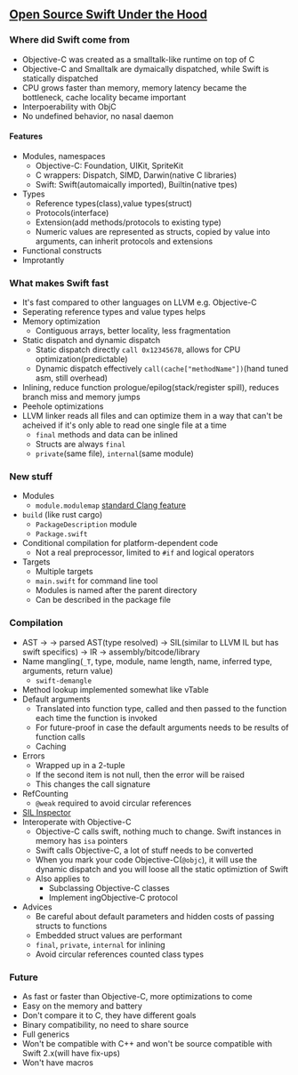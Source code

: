 ## [Open Source Swift Under the Hood](http://www.infoq.com/presentations/swift-open-source)

### Where did Swift come from

* Objective-C was created as a smalltalk-like runtime on top of C
* Objective-C and Smalltalk are dymaically dispatched, while Swift is statically dispatched
* CPU grows faster than memory, memory latency became the bottleneck, cache locality became important
* Interpoerability with ObjC
* No undefined behavior, no nasal daemon

#### Features

* Modules, namespaces
  * Objective-C: Foundation, UIKit, SpriteKit
  * C wrappers: Dispatch, SIMD, Darwin(native C libraries)
  * Swift: Swift(automaically imported), Builtin(native tpes)
* Types
  * Reference types(class),value types(struct)
  * Protocols(interface)
  * Extension(add methods/protocols to existing type)
  * Numeric values are represented as structs, copied by value into arguments, can inherit protocols and extensions
* Functional constructs
* Improtantly

### What makes Swift fast

* It's fast compared to other languages on LLVM e.g. Objective-C
* Seperating reference types and value types helps
* Memory optimization
  * Contiguous arrays, better locality, less fragmentation
* Static dispatch and dynamic dispatch
  * Static dispatch directly `call 0x12345678`, allows for CPU optimization(predictable)
  * Dynamic dispatch effectively `call(cache["methodName"])`(hand tuned asm, still overhead)
* Inlining, reduce function prologue/epilog(stack/register spill), reduces branch miss and memory jumps
* Peehole optimizations
* LLVM linker reads all files and can optimize them in a way that can't be acheived if it's only able to read one single file at a time
  * `final` methods and data can be inlined
  * Structs are always `final`
  * `private`(same file), `internal`(same module)

### New stuff

* Modules
  * `module.modulemap` [standard Clang feature](http://clang.llvm.org/docs/Modules.html)
* `build` (like rust cargo)
  * `PackageDescription` module
  * `Package.swift`
* Conditional compilation for platform-dependent code
  * Not a real preprocessor, limited to `#if` and logical operators
* Targets
  * Multiple targets
  * `main.swift` for command line tool
  * Modules is named after the parent directory
  * Can be described in the package file

### Compilation

* AST -> -> parsed AST(type resolved) -> SIL(similar to LLVM IL but has swift specifics) -> IR -> assembly/bitcode/library
* Name mangling(`_T`, type, module, name length, name, inferred type, arguments, return value)
  * `swift-demangle`
* Method lookup implemented somewhat like vTable
* Default arguments
  * Translated into function type, called and then passed to the function each time the function is invoked
  * For future-proof in case the default arguments needs to be results of function calls
  * Caching
* Errors
  * Wrapped up in a 2-tuple
  * If the second item is not null, then the error will be raised
  * This changes the call signature
* RefCounting
  * `@weak` required to avoid circular references
* [SIL Inspector](https://github.com/alblue/SILInspector)
* Interoperate with Objective-C
  * Objective-C calls swift, nothing much to change. Swift instances in memory has `isa` pointers
  * Swift calls Objective-C, a lot of stuff needs to be converted
  * When you mark your code Objective-C(`@objc`), it will use the dynamic dispatch and you will loose all the static optimiztion of Swift
  * Also applies to
    * Subclassing Objective-C classes
    * Implement ingObjective-C protocol
* Advices
  * Be careful about default parameters and hidden costs of passing structs to functions
  * Embedded struct values are performant
  * `final`, `private`, `internal` for inlining
  * Avoid circular references counted class types

### Future

* As fast or faster than Objective-C, more optimizations to come
* Easy on the memory and battery
* Don't compare it to C, they have different goals
* Binary compatibility, no need to share source
* Full generics
* Won't be compatible with C++ and won't be source compatible with Swift 2.x(will have fix-ups)
* Won't have macros
